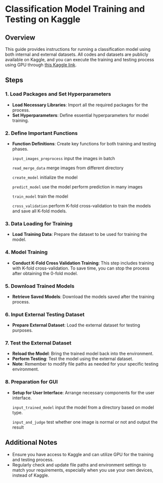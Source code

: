 # Classification Model Training and Testing on Kaggle

## Overview
This guide provides instructions for running a classification model using both internal and external datasets. All codes and datasets are publicly available on Kaggle, and you can execute the training and testing process using GPU through [this Kaggle link](https://www.kaggle.com/code/selix075/classification-training-testing-final/edit).

## Steps

### 1. Load Packages and Set Hyperparameters
- **Load Necessary Libraries**: Import all the required packages for the process.
- **Set Hyperparameters**: Define essential hyperparameters for model training.

### 2. Define Important Functions
- **Function Definitions**: Create key functions for both training and testing phases.

  `input_images_preprocess` input the images in batch

  `read_merge_data` merge images from different directory

  `create_model` initialize the model

  `predict_model` use the model perform prediction in many images

  `train_model` train the model 

  `cross_validation` perform K-fold cross-validation to train the models and save all K-fold models.
### 3. Data Loading for Training
- **Load Training Data**: Prepare the dataset to be used for training the model.

### 4. Model Training
- **Conduct K-Fold Cross Validation Training**: This step includes training with K-fold cross-validation. To save time, you can stop the process after obtaining the 0-fold model.

### 5. Download Trained Models
- **Retrieve Saved Models**: Download the models saved after the training process.

### 6. Input External Testing Dataset
- **Prepare External Dataset**: Load the external dataset for testing purposes.

### 7. Test the External Dataset
- **Reload the Model**: Bring the trained model back into the environment.
- **Perform Testing**: Test the model using the external dataset.
- **Note**: Remember to modify file paths as needed for your specific testing environment.

### 8. Preparation for GUI
- **Setup for User Interface**: Arrange necessary components for the user interface.

  `input_trained_model` input the model from a directory based on model type.

  `input_and_judge` test whether one image is normal or not and output the result
## Additional Notes
- Ensure you have access to Kaggle and can utilize GPU for the training and testing process.
- Regularly check and update file paths and environment settings to match your requirements,
  especially when you use your own devices, instead of Kaggle.
